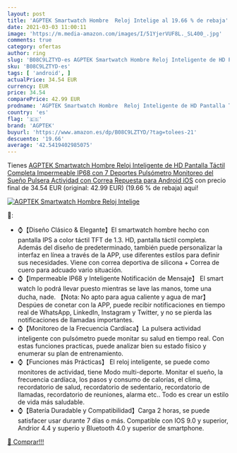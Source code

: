 ```yaml
---
layout: post
title: 'AGPTEK Smartwatch Hombre  Reloj Intelige al 19.66 % de rebaja'
date: 2021-03-03 11:00:11
image: 'https://m.media-amazon.com/images/I/51YjerVUF8L._SL400_.jpg'
comments: true
category: ofertas
author: ring
slug: 'B08C9LZTYD-es AGPTEK Smartwatch Hombre Reloj Inteligente de HD Pantalla...'
sku: 'B08C9LZTYD-es'
tags: [ 'android', ]
actualPrice: 34.54 EUR
currency: EUR
price: 34.54
comparePrice: 42.99 EUR
prodname: 'AGPTEK Smartwatch Hombre  Reloj Inteligente de HD Pantalla Táctil Completa Impermeable IP68 con 7 Deportes  Pulsómetro  Monitoreo del Sueño  Pulsera Actividad con Correa Repuesta para Android iOS'
country: 'es'
flag: '🇪🇸'
brand: 'AGPTEK'
buyurl: 'https://www.amazon.es/dp/B08C9LZTYD/?tag=tolees-21'
descuento: '19.66'
average: '42.5419402985075'
---
```


Tienes [AGPTEK Smartwatch Hombre  Reloj Inteligente de HD Pantalla Táctil Completa Impermeable IP68 con 7 Deportes  Pulsómetro  Monitoreo del Sueño  Pulsera Actividad con Correa Repuesta para Android iOS](https://www.amazon.es/dp/B08C9LZTYD/?tag=tolees-21) con precio final de  34.54 EUR (original: 42.99 EUR) (19.66 %  de rebaja) aqui!

[![AGPTEK Smartwatch Hombre  Reloj Intelige](https://m.media-amazon.com/images/I/51YjerVUF8L._SL400_.jpg)](https://www.amazon.es/dp/B08C9LZTYD/?tag=tolees-21)

🔎:

- ⌚【Diseño Clásico & Elegante】El smartwatch hombre hecho con pantalla IPS a color táctil TFT de 1.3. HD, pantalla táctil completa. Además del diseño de predeterminado, también puede personalizar la interfaz en línea a través de la APP, use diferentes estilos para definir sus necesidades. Viene con correa deportiva de silicona + Correa de cuero para adcuado vario situación.
- ⌚【Impermeable IP68 y Inteligente Notificación de Mensaje】 El smart watch lo podrá llevar puesto mientras se lave las manos, tome una ducha, nade. 【Nota: No apto para agua caliente y agua de mar】Despúes de conetar con la APP, puede recibir notificaciones en tiempo real de WhatsApp, LinkedIn, Instagram y Twitter, y no se pierda las notificaciones de llamadas importantes.
- ⌚【Monitoreo de la Frecuencia Cardíaca】La pulsera actividad inteligente con pulsómetro puede monitar su salud en tiempo real. Con estas funciones practicas, puede analizar bien su estado físico y enumerar su plan de entrenamiento.
- ⌚【Funciones más Prácticas】 El reloj inteligente, se puede como monitores de actividad, tiene Modo multi-deporte. Monitar el sueño, la frecuencia cardíaca, los pasos y consumo de calorías, el clima, recordatorio de salud, recordatorio de sedentario, recordatorio de llamadas, recordatorio de reuniones, alarma etc.. Todo es crear un estilo de vida más saludable.
- ⌚【Batería Duradable y Compatibilidad】Carga 2 horas, se puede satisfacer usar durante 7 días o más. Compatible con IOS 9.0 y superior, Andrior 4.4 y superio y Bluetooth 4.0 y superior de smartphone.

[🛒 Comprar!!!](https://www.amazon.es/dp/B08C9LZTYD/?tag=tolees-21)
